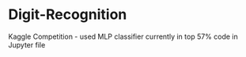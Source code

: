 # Digit-Recognition
Kaggle Competition - used MLP classifier
currently in top 57%
code in Jupyter file
